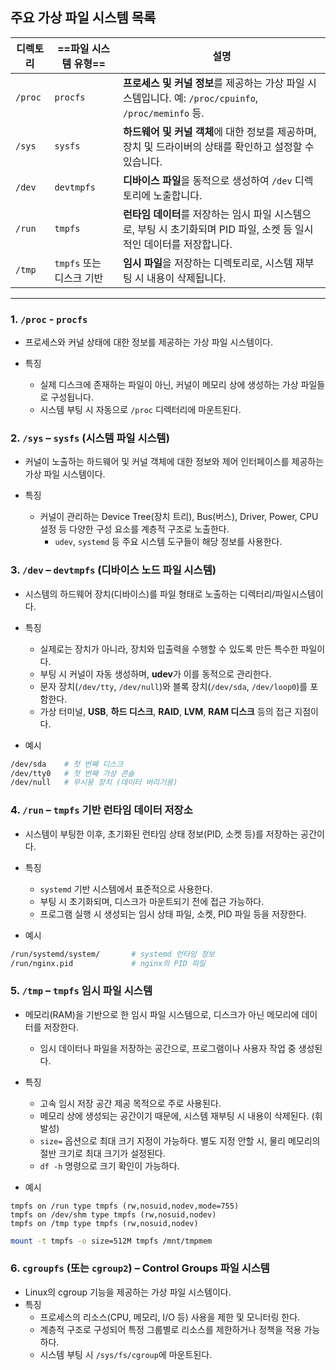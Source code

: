 
## 주요 가상 파일 시스템 목록

| 디렉토리    | ==파일 시스템 유형==     | 설명                                                                          |
| ------- | ----------------- | --------------------------------------------------------------------------- |
| `/proc` | `procfs`          | **프로세스 및 커널 정보**를 제공하는 가상 파일 시스템입니다. 예: `/proc/cpuinfo`, `/proc/meminfo` 등. |
| `/sys`  | `sysfs`           | **하드웨어 및 커널 객체**에 대한 정보를 제공하며, 장치 및 드라이버의 상태를 확인하고 설정할 수 있습니다.              |
| `/dev`  | `devtmpfs`        | **디바이스 파일**을 동적으로 생성하여 `/dev` 디렉토리에 노출합니다.                                  |
| `/run`  | `tmpfs`           | **런타임 데이터**를 저장하는 임시 파일 시스템으로, 부팅 시 초기화되며 PID 파일, 소켓 등 일시적인 데이터를 저장합니다.     |
| `/tmp`  | `tmpfs` 또는 디스크 기반 | **임시 파일**을 저장하는 디렉토리로, 시스템 재부팅 시 내용이 삭제됩니다.                                 |

---

### 1. `/proc` - `procfs`

- 프로세스와 커널 상태에 대한 정보를 제공하는 가상 파일 시스템이다.

- 특징
    - 실제 디스크에 존재하는 파일이 아닌,
      커널이 메모리 상에 생성하는 가상 파일들로 구성됩니다.
    - 시스템 부팅 시 자동으로 `/proc` 디렉터리에 마운트된다.


### 2. `/sys` – `sysfs` (시스템 파일 시스템)

- 커널이 노출하는 하드웨어 및 커널 객체에 대한 정보와 제어 인터페이스를 제공하는 가상 파일 시스템이다.

- 특징
	- 커널이 관리하는 Device Tree(장치 트리), Bus(버스), Driver, Power, CPU 설정 등 다양한 구성 요소를 계층적 구조로 노출한다.
		- `udev`, `systemd` 등 주요 시스템 도구들이 해당 정보를 사용한다.


### 3. `/dev` – `devtmpfs` (디바이스 노드 파일 시스템)

- 시스템의 하드웨어 장치(디바이스)를 파일 형태로 노출하는 디렉터리/파일시스템이다.

- 특징
	- 실제로는 장치가 아니라, 장치와 입출력을 수행할 수 있도록 만든 특수한 파일이다.
	- 부팅 시 커널이 자동 생성하며, **udev**가 이를 동적으로 관리한다.
	- 문자 장치(`/dev/tty`, `/dev/null`)와 블록 장치(`/dev/sda`, `/dev/loop0`)를 포함한다.
	- 가상 터미널, **USB**, **하드 디스크**, **RAID**, **LVM**, **RAM 디스크** 등의 접근 지점이다.

- 예시
```bash
/dev/sda    # 첫 번째 디스크
/dev/tty0   # 첫 번째 가상 콘솔
/dev/null   # 무시용 장치 (데이터 버리기용)
```


### 4. `/run` – `tmpfs` 기반 런타임 데이터 저장소

- 시스템이 부팅한 이후, 초기화된 런타임 상태 정보(PID, 소켓 등)를 저장하는 공간이다.

 - 특징
	 - `systemd` 기반 시스템에서 표준적으로 사용한다.
	 - 부팅 시 초기화되며, 디스크가 마운트되기 전에 접근 가능하다.
	 - 프로그램 실행 시 생성되는 임시 상태 파일, 소켓, PID 파일 등을 저장한다.

- 예시
```bash
/run/systemd/system/       # systemd 런타임 정보
/run/nginx.pid             # nginx의 PID 파일
```


### 5. `/tmp` – `tmpfs` 임시 파일 시스템

- 메모리(RAM)을 기반으로 한 임시 파일 시스템으로, 디스크가 아닌 메모리에 데이터를 저장한다.
	- 임시 데이터나 파일을 저장하는 공간으로, 프로그램이나 사용자 작업 중 생성된다.

- 특징
	- 고속 임시 저장 공간 제공 목적으로 주로 사용된다.
	- 메모리 상에 생성되는 공간이기 때문에, 
	  시스템 재부팅 시 내용이 삭제된다. (휘발성)
	- `size=` 옵션으로 최대 크기 지정이 가능하다.
	  별도 지정 안할 시, 물리 메모리의 절반 크기로 최대 크기가 설정된다.
	- `df -h` 명령으로 크기 확인이 가능하다.

- 예시
```
tmpfs on /run type tmpfs (rw,nosuid,nodev,mode=755)
tmpfs on /dev/shm type tmpfs (rw,nosuid,nodev)
tmpfs on /tmp type tmpfs (rw,nosuid,nodev)
```

```bash
mount -t tmpfs -o size=512M tmpfs /mnt/tmpmem
```


 ### 6. `cgroupfs` (또는 `cgroup2`) – Control Groups 파일 시스템

- Linux의 cgroup 기능을 제공하는 가상 파일 시스템이다.
- 특징
	- 프로세스의 리소스(CPU, 메모리, I/O 등) 사용을 제한 및 모니터링 한다.
	- 계층적 구조로 구성되어 특정 그룹별로 리소스를 제한하거나 정책을 적용 가능하다.
	- 시스템 부팅 시 `/sys/fs/cgroup`에 마운트된다.
